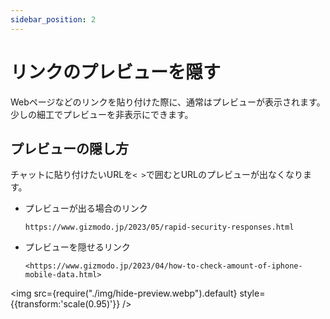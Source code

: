 ```yaml
---
sidebar_position: 2
---
```


# リンクのプレビューを隠す

Webページなどのリンクを貼り付けた際に、通常はプレビューが表示されます。少しの細工でプレビューを非表示にできます。

## プレビューの隠し方

チャットに貼り付けたいURLを```< >```で囲むとURLのプレビューが出なくなります。

- プレビューが出る場合のリンク

    ```https://www.gizmodo.jp/2023/05/rapid-security-responses.html```

- プレビューを隠せるリンク

    ```<https://www.gizmodo.jp/2023/04/how-to-check-amount-of-iphone-mobile-data.html>```

<img src={require("./img/hide-preview.webp").default} style={{transform:'scale(0.95)'}} />
